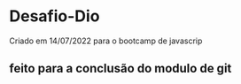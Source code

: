 # Desafio-Dio
Criado em 14/07/2022 para o bootcamp de javascrip

## feito para a conclusão do modulo de git
